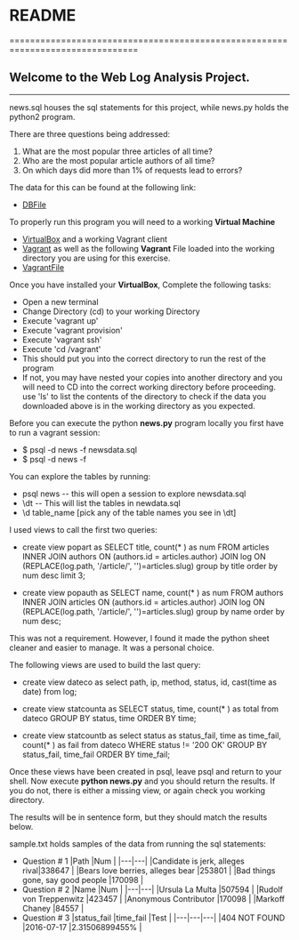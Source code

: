 # README
===============================================================================
## Welcome to the Web Log Analysis Project.
-------------------------------------------------------------------------------
news.sql houses the sql statements for this project, while news.py holds the python2 program.

There are three questions being addressed:  
  1. What are the most popular three articles of all time?  
  2. Who are the most popular article authors of all time?  
  3. On which days did more than 1% of requests lead to errors?  

The data for this can be found at the following link:
  * [DBFile](https://d17h27t6h515a5.cloudfront.net/topher/2016/August/57b5f748_newsdata/newsdata.zip)  

To properly run this program you will need to a working **Virtual Machine**
  * [VirtualBox](https://www.virtualbox.org/wiki/Downloads)
  and a working Vagrant client
  * [Vagrant](https://www.vagrantup.com/downloads.html)
  as well as the following **Vagrant** File loaded into the working directory you are using for this exercise.
  * [VagrantFile](https://github.com/udacity/fullstack-nanodegree-vm/blob/master/vagrant/Vagrantfile)

Once you have installed your **VirtualBox**, Complete the following tasks:
  * Open a new terminal
  * Change Directory (cd) to your working Directory
  * Execute 'vagrant up'
  * Execute 'vagrant provision'
  * Execute 'vagrant ssh'
  * Execute 'cd /vagrant'
  * This should put you into the correct directory to run the rest of the program
  * If not, you may have nested your copies into another directory and you will need to CD into the correct working directory before proceeding. use 'ls' to list the contents of the directory to check if the data you downloaded above is in the working directory as you expected.

Before you can execute the python **news.py** program locally you first have to run a vagrant session:
  *  $ psql -d news -f newsdata.sql
  *  $ psql -d news -f

You can explore the tables by running:
  * psql news -- this will open a session to explore newsdata.sql
  * \dt  -- This will list the tables in newdata.sql
  * \d table_name [pick any of the table names you see in \dt]

I used views to call the first two queries:
  * create view popart as
      SELECT title, count(* ) as num FROM articles
      INNER JOIN authors ON (authors.id = articles.author)
      JOIN log ON (REPLACE(log.path, '/article/', '')=articles.slug)
      group by title
      order by num desc
      limit 3;

  * create view popauth as
      SELECT name, count(* ) as num FROM authors
      INNER JOIN articles ON (authors.id = articles.author)
      JOIN log ON (REPLACE(log.path, '/article/', '')=articles.slug)
      group by name
      order by num desc;

This was not a requirement. However, I found it made the python sheet cleaner
and easier to manage. It was a personal choice.  

The following views are used to build the last query:
  * create view dateco as
      select path, ip, method, status, id, cast(time as date) from log;

  * create view statcounta as
      SELECT status, time, count(* ) as total from dateco
      GROUP BY status, time
      ORDER BY time;

  * create view statcountb as
      select status as status_fail, time as time_fail, count(* ) as fail from dateco
      WHERE status != '200 OK'
      GROUP BY status_fail, time_fail
      ORDER BY time_fail;

Once these views have been created in psql, leave psql and return to your shell. Now execute **python news.py** and you should return the results. If you do not, there is either a missing view, or again check you working directory.

The results will be in sentence form, but they should match the results below.  

sample.txt holds samples of the data from running the sql statements:
  * Question # 1
    |Path |Num |
    |---|---|
    |Candidate is jerk, alleges rival|338647 |
    |Bears love berries, alleges bear |253801 |
    |Bad things gone, say good people |170098 |
  * Question # 2
    |Name |Num |
    |---|---|
    |Ursula La Multa |507594 |
    |Rudolf von Treppenwitz |423457 |
    |Anonymous Contributor |170098 |
    |Markoff Chaney |84557 |
  * Question # 3
    |status_fail |time_fail |Test |
    |---|---|---|
    |404 NOT FOUND |2016-07-17 |2.31506899455% |
